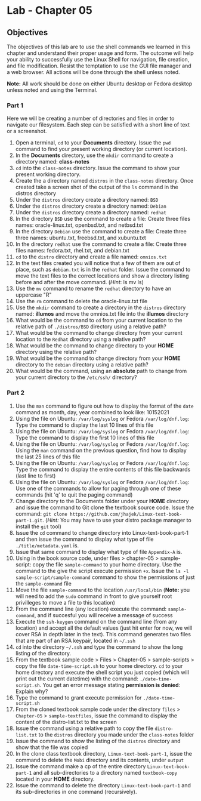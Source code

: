# Lab - Chapter 05

## Objectives 

The objectives of this lab are to use the shell commands we learned in this chapter and understand their proper usage and form. The outcome will help your ability to successfully use the Linux Shell for navigation, file creation, and file modification. Resist the temptation to use the GUI file manager and a web browser. All actions will be done through the shell unless noted.  

**Note:** All work should be done on either Ubuntu desktop or Fedora desktop unless noted and using the Terminal.

### Part 1

Here we will be creating a number of directories and files in order to navigate our filesystem. Each step can be satisfied with a short line of text or a screenshot.

1) Open a terminal, `cd` to your **Documents** directory. Issue the `pwd` command to find your present working directory (or current location).
1) In the **Documents** directory, use the `mkdir` command to create a directory named: **class-notes**
1) `cd` into the `class-notes` directory. Issue the command to show your present working directory. 
1) Create the a directory named `distros` in the `class-notes` directory. Once created take a screen shot of the output of the `ls` command in the distros directory
1) Under the `distros` directory create a directory named: `BSD`
1) Under the `distros` directory create a directory named: `Debian`
1) Under the `distros` directory create a directory named: `redhat`
1) In the directory `BSD` use the command to create a file: Create three files names: oracle-linux.txt, openbsd.txt, and netbsd.txt
1) In the directory `Debian` use the command to create a file: Create three three names: ubuntu.txt, freebsd.txt, and xubuntu.txt
1) In the directory `redhat` use the command to create a file: Create three files names: fedora.txt, rhel.txt, and debian.txt
1) `cd` to the `distro` directory and create a file named: `omnios.txt`
1) In the text files created you will notice that a few of them are out of place, such as `debian.txt` is in the `redhat` folder. Issue the command to move the text files to the correct locations and show a directory listing before and after the move command.  (*Hint*: ls mv ls)
1) Use the `mv` command to rename the `redhat` directory to have an uppercase "R"
1) Use the `rm` command to delete the oracle-linux.txt file
1) Use the `mkdir` command to create a directory in the `distros` directory named: **illumos** and move the omnios.txt file into the **illumos** directory
1) What would be the command to `cd` from your current location to the relative path of `./distros/BSD` directory using a relative path?
1) What would be the command to change directory from your current location to the `Redhat` directory using a relative path?
1) What would be the command to change directory to your **HOME** directory using the relative path?
1) What would be the command to change directory from your **HOME** directory to the `debian` directory using a relative path? 
1) What would be the command, using an **absolute** path to change from your current directory to the `/etc/ssh/` directory?

### Part 2

1) Use the `man` command to figure out how to display the format of the `date` command as month, day, year combined to look like: 10152021
1) Using the file on Ubuntu: `/var/log/syslog` or Fedora `/var/log/dnf.log`:  Type the command to display the last 10 lines of this file
1) Using the file on Ubuntu: `/var/log/syslog` or Fedora `/var/log/dnf.log`:  Type the command to display the first 10 lines of this file
1) Using the file on Ubuntu: `/var/log/syslog` or Fedora `/var/log/dnf.log`:  Using the `man` command on the previous question, find how to display the last 25 lines of this file
1) Using the file on Ubuntu: `/var/log/syslog` or Fedora `/var/log/dnf.log`:  Type the command to display the entire contents of this file backwards (last line to first)
1) Using the file on Ubuntu: `/var/log/syslog` or Fedora `/var/log/dnf.log`:  Use one of the commands to allow for paging through one of these commands (hit 'q' to quit the paging command)
1) Change directory to the Documents folder under your **HOME** directory and issue the command to Git clone the textbook source code. Issue the command: `git clone https://github.com/jhajek/Linux-text-book-part-1.git`. (*Hint:* You may have to use your distro package manager to install the `git` tool)
1) Issue the `cd` command to change directory into Linux-text-book-part-1 and then issue the command to display what type of file `./title/metadata.yaml` is.
1) Issue that same command to display what type of file `Appendix-A` is.
1) Using in the book source code, under files > chapter-05 > sample-script: copy the file `sample-command` to your home directory. Use the command to the give the script execute permission `+x`.  Issue the `ls -l sample-script/sample-command` command to show the permissions of just the `sample-command` file
1) Move the file `sample-command` to the location `/usr/local/bin` (**Note:** you will need to add the `sudo` command in front to give yourself root privilleges to move a file to this location)
1) From the command line (any location) execute the command: `sample-command`, and if succesful you will receive a message of success
1) Execute the `ssh-keygen` command on the command line (from any location) and accept all the default values (just hit enter for now, we will cover RSA in depth later in the text). This command generates two files that are part of an RSA keypair, located in `~/.ssh`
1) `cd` into the directory `~/.ssh` and type the command to show the long listing of the directory.
1) From the textbook sample code > Files > Chapter-05 > sample-scripts > copy the file `date-time-script.sh` to your home directory.  `cd` to your home directory and execute the shell script you just copied (which will print out the current datetime) with the command: `./date-time-script.sh`.  You get an error message stating **permission is denied**: Explain why?
1) Type the command to grant execute permission for `./date-time-script.sh`
1) From the cloned textbook sample code under the directory `files` > `Chapter-05` > `sample-textfiles`, issue the command to display the content of the distro-list.txt to the screen
1) Issue the command using a relative path to copy the file `distro-list.txt` to the `distros` directory you made under the `class-notes` folder
1) Issue the command to show the listing of the `distros` directory and show that the file was copied
1) In the clone class textbook directory, `Linux-text-book-part-1`, issue the command to delete the `Mobi` directory and its contents, under `output`
1) Issue the command make a cp of the entire directory `Linux-text-book-part-1` and all sub-directories to a directory named `textbook-copy` located in your **HOME** directory.
1) Issue the command to delete the directory `Linux-text-book-part-1` and its sub-directories in one command (recursively).